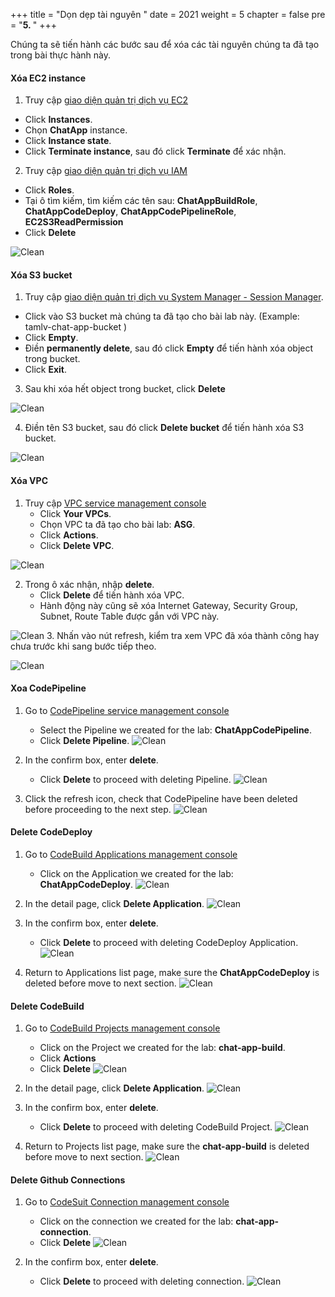 +++
title = "Dọn dẹp tài nguyên  "
date = 2021
weight = 5
chapter = false
pre = "<b>5. </b>"
+++

Chúng ta sẽ tiến hành các bước sau để xóa các tài nguyên chúng ta đã tạo trong bài thực hành này.

#### Xóa EC2 instance

1. Truy cập [giao diện quản trị dịch vụ EC2](https://console.aws.amazon.com/ec2/v2/home)
  + Click **Instances**.
  + Chọn **ChatApp** instance.
  + Click **Instance state**.
  + Click **Terminate instance**, sau đó click **Terminate** để xác nhận.

2. Truy cập [giao diện quản trị dịch vụ IAM](https://console.aws.amazon.com/iamv2/home#/home)
  + Click **Roles**.
  + Tại ô tìm kiếm, tìm kiếm các tên sau: **ChatAppBuildRole**, **ChatAppCodeDeploy**, **ChatAppCodePipelineRole**, **EC2S3ReadPermission**
  + Click **Delete**
  
![Clean](images/5.clean/001-clean.png)

#### Xóa S3 bucket

1. Truy cập [giao diện quản trị dịch vụ System Manager - Session Manager](https://console.aws.amazon.com/systems-manager/session-manager).
  + Click vào S3 bucket mà chúng ta đã tạo cho bài lab này. (Example: tamlv-chat-app-bucket )
  + Click **Empty**.
  + Điền **permanently delete**, sau đó click **Empty** để tiến hành xóa object trong bucket.
  + Click **Exit**.

3. Sau khi xóa hết object trong bucket, click **Delete**

![Clean](images/5.clean/002-clean.png)

4. Điền tên S3 bucket, sau đó click **Delete bucket** để tiến hành xóa S3 bucket.

![Clean](images/5.clean/003-clean.png)

#### Xóa VPC

1. Truy cập [VPC service management console](https://console.aws.amazon.com/vpc/home)
   + Click **Your VPCs**.
   + Chọn VPC ta đã tạo cho bài lab: **ASG**.
   + Click **Actions**.
   + Click **Delete VPC**.

![Clean](images/5.clean/004-clean.png)

2. Trong ô xác nhận, nhập **delete**.
   + Click **Delete** để tiến hành xóa VPC.
   + Hành động này cũng sẽ xóa Internet Gateway, Security Group, Subnet, Route Table được gắn với VPC này.

![Clean](images/5.clean/005-clean.png)
3. Nhấn vào nút refresh, kiểm tra xem VPC đã xóa thành công hay chưa trước khi sang bước tiếp theo.

![Clean](images/5.clean/006-clean.png)

#### Xoa CodePipeline
1. Go to [CodePipeline service management console](https://console.aws.amazon.com/codesuite/codepipeline/pipelines)
   + Select the Pipeline we created for the lab: **ChatAppCodePipeline**.
   + Click **Delete Pipeline**.
![Clean](images/5.clean/007-clean.png)
2. In the confirm box, enter **delete**.
   + Click **Delete** to proceed with deleting Pipeline.
![Clean](images/5.clean/008-clean.png)

3. Click the refresh icon, check that CodePipeline have been deleted before proceeding to the next step.
![Clean](images/5.clean/009-clean.png)

#### Delete CodeDeploy
1. Go to [CodeBuild Applications management console](https://console.aws.amazon.com/codesuite/codebuild/projects)
   + Click on the Application we created for the lab: **ChatAppCodeDeploy**.
![Clean](images/5.clean/010-clean.png)
2. In the detail page, click **Delete Application**.
![Clean](images/5.clean/011-clean.png)

3. In the confirm box, enter **delete**.
   + Click **Delete** to proceed with deleting CodeDeploy Application.
![Clean](images/5.clean/012-clean.png)

4. Return to Applications list page, make sure the **ChatAppCodeDeploy** is deleted before move to next section.
![Clean](images/5.clean/013-clean.png)

#### Delete CodeBuild
1. Go to [CodeBuild Projects management console](https://console.aws.amazon.com/codesuite/codebuild/projects)
   + Click on the Project we created for the lab: **chat-app-build**.
   + Click **Actions**
   + Click **Delete**
![Clean](images/5.clean/014-clean.png)
2. In the detail page, click **Delete Application**.
![Clean](images/5.clean/011-clean.png)

3. In the confirm box, enter **delete**.
   + Click **Delete** to proceed with deleting CodeBuild Project.
![Clean](images/5.clean/015-clean.png)

4. Return to Projects list page, make sure the **chat-app-build** is deleted before move to next section.
![Clean](images/5.clean/016-clean.png)

#### Delete Github Connections
1. Go to [CodeSuit Connection management console](https://console.aws.amazon.com/codesuite/settings/connections)
   + Click on the connection we created for the lab: **chat-app-connection**.
   + Click **Delete**
![Clean](images/5.clean/017-clean.png)

2. In the confirm box, enter **delete**.
   + Click **Delete** to proceed with deleting connection.
![Clean](images/5.clean/018-clean.png)